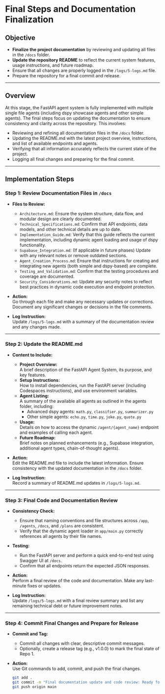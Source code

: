 # Final Steps and Documentation Finalization

## Objective

- **Finalize the project documentation** by reviewing and updating all files in the `/docs` folder.
- **Update the repository README** to reflect the current system features, usage instructions, and future roadmap.
- Ensure that all changes are properly logged in the `/logs/5-logs.md` file.
- Prepare the repository for a final commit and release.

---

## Overview

At this stage, the FastAPI agent system is fully implemented with multiple single file agents (including dspy showcase agents and other simple agents). The final steps focus on updating the documentation to ensure consistency and clarity across the repository. This involves:
- Reviewing and refining all documentation files in the `/docs` folder.
- Updating the README.md with the latest project overview, instructions, and list of available endpoints and agents.
- Verifying that all information accurately reflects the current state of the project.
- Logging all final changes and preparing for the final commit.

---

## Implementation Steps

### Step 1: Review Documentation Files in `/docs`

- **Files to Review:**
  - `Architecture.md`: Ensure the system structure, data flow, and modular design are clearly documented.
  - `Technical_Specifications.md`: Confirm that API endpoints, data models, and other technical details are up to date.
  - `Implementation_Guide.md`: Verify that this guide reflects the current implementation, including dynamic agent loading and usage of dspy functionality.
  - `Supabase_Integration.md`: (If applicable in future phases) Update with any relevant notes or remove outdated sections.
  - `Agent_Creation_Process.md`: Ensure that instructions for creating and integrating new agents (both simple and dspy-based) are complete.
  - `Testing_and_Validation.md`: Confirm that the testing procedures and coverage are documented.
  - `Security_Considerations.md`: Update any security notes to reflect best practices in dynamic code execution and endpoint protection.

- **Action:**  
  Go through each file and make any necessary updates or corrections. Document any significant changes or decisions in the file comments.

- **Log Instruction:**  
  Update `/logs/5-logs.md` with a summary of the documentation review and any changes made.

---

### Step 2: Update the README.md

- **Content to Include:**
  - **Project Overview:**  
    A brief description of the FastAPI Agent System, its purpose, and key features.
  - **Setup Instructions:**  
    How to install dependencies, run the FastAPI server (including Codespaces instructions), and use environment variables.
  - **Agent Listing:**  
    A summary of the available all agents as outlined in the agents folder, including:
    - Advanced dspy agents: `math.py`, `classifier.py`, `summarizer.py`
    - Other simple agents: `echo.py`, `time.py`, `joke.py`, `quote.py`
  - **Usage:**  
    Details on how to access the dynamic `/agent/{agent_name}` endpoint and examples of calling each agent.
  - **Future Roadmap:**  
    Brief notes on planned enhancements (e.g., Supabase integration, additional agent types, chain-of-thought agents).

- **Action:**  
  Edit the README.md file to include the latest information. Ensure consistency with the updated documentation in the `/docs` folder.

- **Log Instruction:**  
  Record a summary of README.md updates in `/logs/5-logs.md`.

---

### Step 3: Final Code and Documentation Review

- **Consistency Check:**
  - Ensure that naming conventions and file structures across `/app`, `/agents`, `/docs`, and `/plans` are consistent.
  - Verify that the dynamic agent loader in `app/main.py` correctly references all agents by their file names.
- **Testing:**
  - Run the FastAPI server and perform a quick end-to-end test using Swagger UI at `/docs`.
  - Confirm that all endpoints return the expected JSON responses.
- **Action:**  
  Perform a final review of the code and documentation. Make any last-minute fixes or updates.

- **Log Instruction:**  
  Update `/logs/5-logs.md` with a final review summary and list any remaining technical debt or future improvement notes.

---

### Step 4: Commit Final Changes and Prepare for Release

- **Commit and Tag:**
  - Commit all changes with clear, descriptive commit messages.
  - Optionally, create a release tag (e.g., v1.0.0) to mark the final state of Repo 1.
- **Action:**  
  Use Git commands to add, commit, and push the final changes.
  
  ```bash
  git add .
  git commit -m "Final documentation update and code review: Ready for release"
  git push origin main
